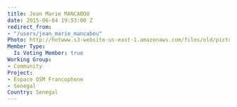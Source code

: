 ```yaml
---
title: Jean Marie MANCABOU
date: 2015-06-04 19:53:00 Z
redirect_from:
- "/users/jean_marie_mancabou"
Photo: http://hotwww.s3-website-us-east-1.amazonaws.com/files/old/pictures/picture-297-1433841747.jpg
Member Type:
  Is Voting Member: true
Working Group:
- Community
Project:
- Espace OSM Francophone
- Senegal
Country: Senegal
---
```


